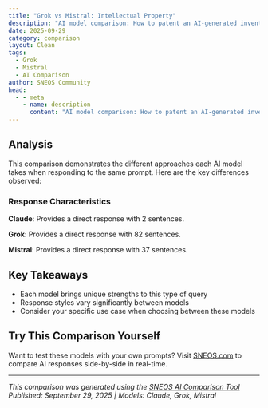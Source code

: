 ```yaml
---
title: "Grok vs Mistral: Intellectual Property"
description: "AI model comparison: How to patent an AI-generated invention - who owns the rights?..."
date: 2025-09-29
category: comparison
layout: Clean
tags:
  - Grok
  - Mistral
  - AI Comparison
author: SNEOS Community
head:
  - - meta
    - name: description
      content: "AI model comparison: How to patent an AI-generated invention - who owns the rights?..."
---
```


<ChatComparison
  title="Claude vs Grok vs Mistral: Intellectual Property"
  prompt="How to patent an AI-generated invention - who owns the rights?"
  :responses='{
    "Grok": "Patenting an AI-generated invention is a complex and evolving area of intellectual property (IP) law, as traditional patent frameworks were designed with human inventors in mind. The question of ownership and whether an AI can be considered an inventor is still being debated in courts and patent offices worldwide. Below, I\u0027ll outline the key considerations and steps for patenting an AI-generated invention, focusing on current legal perspectives in major jurisdictions like the United States, Europe, and others.\n\n### 1. **Can an AI Be an Inventor?**\n   - **Current Legal Consensus**: In most jurisdictions, an AI cannot be listed as an inventor on a patent. Patent laws typically require a human inventor, as inventorship is tied to concepts like \u0022conception\u0022 (the mental act of creating the idea), which courts and patent offices argue cannot be attributed to a machine.\n     - **United States**: The U.S. Patent and Trademark Office (USPTO) and federal courts (e.g., in the case of *Thaler v. Vidal*, 2022) have ruled that only a natural person can be an inventor. AI systems like DABUS (an AI system central to several test cases) cannot be named as inventors.\n     - **Europe**: The European Patent Office (EPO) similarly rejected applications listing AI as an inventor, stating that under the European Patent Convention (EPC), inventors must be human.\n     - **Other Jurisdictions**: Some countries, like South Africa and Australia (initially), have allowed AI to be listed as an inventor in certain cases, but these are exceptions and often under appeal or reconsideration (e.g., Australia later reversed its stance in favor of requiring a human inventor).\n   - **Implication**: If an AI generates an invention, a human must typically be identified as the inventor\u2014often the person who developed the AI, directed its use, or contributed to the invention\u0027s conception.\n\n### 2. **Who Owns the Rights to an AI-Generated Invention?**\nOwnership of a patent for an AI-generated invention generally depends on the relationship between the AI developer, the user, and any relevant employment or contractual agreements. Key considerations include:\n   - **Human Contributions**: Courts and patent offices often look for a human who made a significant intellectual contribution to the invention. This could be:\n     - The developer of the AI system.\n     - The person who defined the problem the AI was tasked to solve.\n     - The person who selected or refined the AI\u0027s output for practical application.\n   - **Employment/Contracts**: If the AI was developed or used within the context of employment, the employer may own the rights to any resulting invention under \u0022work-for-hire\u0022 or similar doctrines, depending on local laws and contracts.\n   - **AI Ownership**: If you own the AI system or have a licensing agreement, ownership of the invention may depend on the terms of use. For instance, if you use a third-party AI platform (like OpenAI\u2019s tools), the platform\u2019s terms of service may address IP ownership.\n   - **Practical Outcome**: In most cases, the human or entity that owns or operates the AI, or the human who directed the AI\u2019s work, will be considered the owner or assignee of the patent rights, provided a human is listed as the inventor.\n\n### 3. **Steps to Patent an AI-Generated Invention**\nThe process of patenting an AI-generated invention follows the standard patent application process, with additional considerations for inventorship and disclosure. Here\u2019s how to proceed:\n   1. **Identify the Human Inventor(s)**:\n      - Determine who made a significant intellectual contribution to the invention. This could be the AI developer, the person who posed the problem, or someone who refined the AI\u2019s output.\n      - Be prepared to explain the human\u2019s role if challenged by a patent office or court.\n   2. **Assess Patentability**:\n      - Ensure the invention meets the standard criteria for patentability: novelty (new), non-obviousness (not an obvious improvement), and utility (usefulness).\n      - AI-generated inventions often face scrutiny for obviousness, as some argue that AI merely combines known data in predictable ways. You may need to demonstrate the inventive step or unexpected result.\n   3. **Document the Process**:\n      - Keep detailed records of how the invention was developed, including the AI\u2019s role and human contributions. This may be critical if inventorship or ownership is disputed.\n      - Disclose the use of AI in the patent application if required or relevant (e.g., to explain the methodology), though specific requirements vary by jurisdiction.\n   4. **File the Patent Application**:\n      - Work with a patent attorney to draft and file the application in the desired jurisdiction(s). Specify the human inventor(s) and, if applicable, the assignee (e.g., a company or individual who will own the patent).\n      - Be aware of international differences in patent law if filing in multiple countries (e.g., via the Patent Cooperation Treaty, PCT).\n   5. **Address Ethical and Policy Questions**:\n      - Some jurisdictions or examiners may raise concerns about AI-generated inventions on policy grounds (e.g., encouraging over-patenting or stifling human innovation). Be prepared to argue the societal benefits of the invention.\n\n### 4. **Challenges and Future Outlook**\n   - **Legal Uncertainty**: The law is still catching up with AI technology. Ongoing cases, like those involving DABUS, may lead to changes in how inventorship is defined. For now, adhering to the \u0022human inventor\u0022 requirement is the safest approach.\n   - **Ethical Concerns**: Some argue that patenting AI-generated inventions could lead to monopolies by tech giants who control powerful AI systems. Others worry about disincentivizing human creativity.\n   - **Policy Developments**: Governments and patent offices are actively discussing whether to adapt IP laws for AI. For example, the USPTO and EPO have issued calls for public comment on AI and IP policy.\n\n### 5. **Practical Tips**\n   - **Work with a Patent Attorney**: Given the legal gray areas, consult an IP attorney with experience in AI or technology patents to navigate inventorship and ownership issues.\n   - **Clarify Ownership Early**: If multiple parties (e.g., AI developers, users, or employers) are involved, draft clear agreements about who owns the IP rights to any AI-generated output.\n   - **Monitor Legal Developments**: Stay updated on court rulings and policy changes regarding AI and IP, as they may affect future patent strategies.\n   - **Alternative Protections**: If patenting is not viable (e.g., due to inventorship disputes), consider other forms of IP protection like trade secrets, provided the invention can be kept confidential.\n\n### Summary of Ownership\n- **Inventor**: Must be a human in most jurisdictions (for now); typically the person who contributed to the conception of the invention or directed the AI\u2019s work.\n- **Owner**: Usually the individual or entity that owns the AI, employs the inventor, or is assigned the rights via contract. If no clear human inventor exists, ownership may be disputed or patentability denied.\n\nThe legal landscape for AI-generated inventions will likely evolve in the coming years as AI becomes more integral to innovation. For now, focus on identifying human contributions and working within existing IP frameworks to secure protection. If you have a specific invention or situation in mind, sharing more details (without disclosing confidential information) could help refine this guidance.",
    "Mistral": "Patenting an AI-generated invention involves several complex legal and ethical considerations. As of now, patent laws in most jurisdictions do not explicitly address AI-generated inventions, and the ownership of rights can be ambiguous. Here are some key points to consider:\n\n### 1. **Identifying the Inventor**\n- **Human Inventorship**: Traditionally, patent laws require that inventors be human beings. This means that the AI itself cannot be listed as the inventor. Instead, the person or entity that developed or used the AI to generate the invention would typically be considered the inventor.\n- **AI as Inventor**: There have been attempts to list AI as the inventor, but these have generally been rejected by patent offices. For example, the European Patent Office (EPO) and the United States Patent and Trademark Office (USPTO) have both rejected applications where AI was listed as the inventor.\n\n### 2. **Ownership of Rights**\n- **Employer or Developer**: If the AI was developed by a company, the company would typically own the rights to any inventions generated by the AI, similar to how an employer owns the rights to inventions made by employees within the scope of their employment.\n- **Contracts and Agreements**: It\u0027s crucial to have clear contracts and agreements in place that specify ownership of any AI-generated inventions. This can help avoid disputes and ensure that all parties understand their rights and responsibilities.\n\n### 3. **Patent Application Process**\n- **Disclosure Requirements**: When filing a patent application, you need to disclose the true inventor(s). If the AI played a significant role, this should be clearly documented, but the human(s) involved in the process should be listed as the inventors.\n- **Novelty and Non-Obviousness**: The invention must meet the standard criteria for patentability, including novelty, non-obviousness, and utility. The fact that the invention was generated by AI does not change these requirements.\n\n### 4. **Legal and Ethical Considerations**\n- **Ethical Issues**: There are ethical considerations regarding the attribution of inventorship to AI. Some argue that AI should be recognized as an inventor to encourage innovation and transparency.\n- **Legal Precedents**: The legal landscape is evolving, and there may be future changes in patent laws to accommodate AI-generated inventions. Keeping up with legal developments and precedents is essential.\n\n### 5. **International Variations**\n- **Jurisdictional Differences**: Different countries have different patent laws and interpretations regarding AI-generated inventions. It\u0027s important to consult with patent attorneys who are familiar with the laws in the jurisdictions where you plan to seek patent protection.\n\n### Steps to Patent an AI-Generated Invention\n1. **Document the Invention Process**: Clearly document the role of the AI and the human(s) involved in the invention process.\n2. **Consult a Patent Attorney**: Work with a patent attorney who has experience in AI and intellectual property law.\n3. **Prepare the Patent Application**: Ensure that the application meets all legal requirements and clearly describes the invention.\n4. **File the Application**: Submit the patent application to the relevant patent office(s).\n5. **Monitor Legal Developments**: Stay informed about any changes in patent laws that could affect AI-generated inventions.\n\n### Conclusion\nPatenting an AI-generated invention is a complex process that requires careful consideration of legal, ethical, and practical issues. Working with a knowledgeable patent attorney and staying informed about legal developments can help navigate these challenges effectively."
  }'
  published-date="16:28"
/>

## Analysis

This comparison demonstrates the different approaches each AI model takes when responding to the same prompt. Here are the key differences observed:

### Response Characteristics

**Claude**: Provides a direct response with 2 sentences. 

**Grok**: Provides a direct response with 82 sentences. 

**Mistral**: Provides a direct response with 37 sentences. 

## Key Takeaways

- Each model brings unique strengths to this type of query
- Response styles vary significantly between models
- Consider your specific use case when choosing between these models

## Try This Comparison Yourself

Want to test these models with your own prompts? Visit [SNEOS.com](https://sneos.com) to compare AI responses side-by-side in real-time.

---

*This comparison was generated using the [SNEOS AI Comparison Tool](https://sneos.com)*
*Published: September 29, 2025 | Models: Claude, Grok, Mistral*
